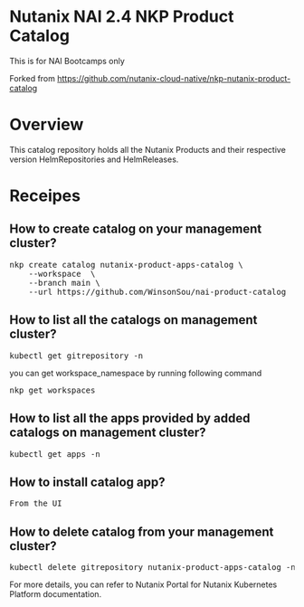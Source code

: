 # Nutanix NAI 2.4 NKP Product Catalog

This is for NAI Bootcamps only

Forked from https://github.com/nutanix-cloud-native/nkp-nutanix-product-catalog

# Overview

This catalog repository holds all the Nutanix Products and their respective version HelmRepositories and HelmReleases.

# Receipes

## How to create catalog on your management cluster?
<pre>
nkp create catalog nutanix-product-apps-catalog \
    --workspace <workspace_name> \
    --branch main \
    --url https://github.com/WinsonSou/nai-product-catalog
</pre>

## How to list all the catalogs on management cluster?
<pre>
kubectl get gitrepository -n <workspace_namespace>
</pre>
you can get workspace_namespace by running following command
<pre>
nkp get workspaces
</pre>

## How to list all the apps provided by added catalogs on management cluster?
<pre>
kubectl get apps -n <workspace_namespace>
</pre>

## How to install catalog app?
<pre>
From the UI 
</pre>

## How to delete catalog from your management cluster?
<pre>
kubectl delete gitrepository nutanix-product-apps-catalog -n <workspace_namespace>
</pre>

For more details, you can refer to Nutanix Portal for Nutanix Kubernetes Platform documentation.